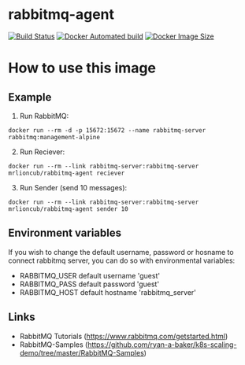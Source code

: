 # rabbitmq-agent
[![Build Status](https://img.shields.io/docker/cloud/build/mrlioncub/rabbitmq-agent)](https://hub.docker.com/r/mrlioncub/rabbitmq-agent)
[![Docker Automated build](https://img.shields.io/docker/cloud/automated/mrlioncub/rabbitmq-agent)](https://hub.docker.com/r/mrlioncub/rabbitq-agent)
[![Docker Image Size](https://img.shields.io/docker/cloud/image-size/mrlioncub/rabbitmq-agent/latest)](https://hub.docker.com/r/mrlioncub/rabbitq-agent)

# How to use this image
## Example
  1. Run RabbitMQ:
```
docker run --rm -d -p 15672:15672 --name rabbitmq-server rabbitmq:management-alpine
```
  2. Run Reciever:
```
docker run --rm --link rabbitmq-server:rabbitmq-server mrlioncub/rabbitmq-agent reciever
```
  3. Run Sender (send 10 messages):
```
docker run --rm --link rabbitmq-server:rabbitmq-server mrlioncub/rabbitmq-agent sender 10
```
## Environment variables
  If you wish to change the default username, password or hosname to connect rabbitmq server, you can do so with environmental variables:
  - RABBITMQ_USER
    default username 'guest'
  - RABBITMQ_PASS
    default password 'guest'
  - RABBITMQ_HOST
    default hostname 'rabbitmq_server'

## Links
  - RabbitMQ Tutorials (https://www.rabbitmq.com/getstarted.html)
  - RabbitMQ-Samples (https://github.com/ryan-a-baker/k8s-scaling-demo/tree/master/RabbitMQ-Samples)
